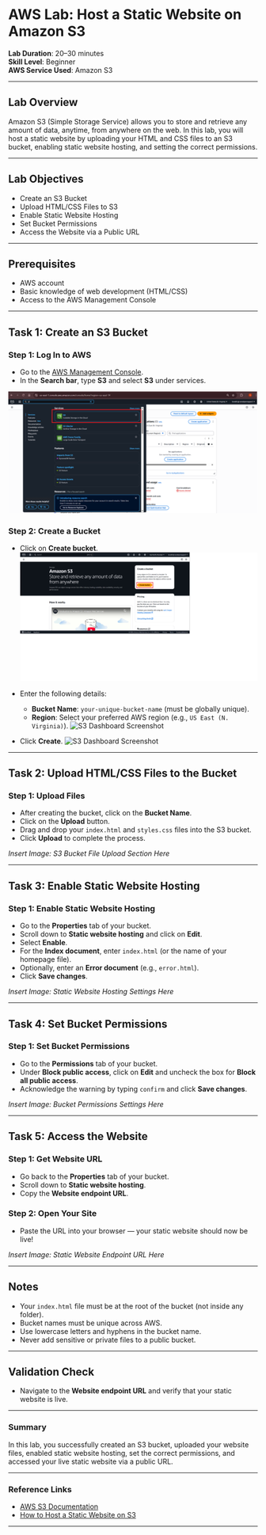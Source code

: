 # AWS Lab: Host a Static Website on Amazon S3

**Lab Duration**: 20–30 minutes  
**Skill Level**: Beginner  
**AWS Service Used**: Amazon S3  

---

## Lab Overview

Amazon S3 (Simple Storage Service) allows you to store and retrieve any amount of data, anytime, from anywhere on the web. In this lab, you will host a static website by uploading your HTML and CSS files to an S3 bucket, enabling static website hosting, and setting the correct permissions.



---

## Lab Objectives

- Create an S3 Bucket
- Upload HTML/CSS Files to S3
- Enable Static Website Hosting
- Set Bucket Permissions
- Access the Website via a Public URL

---

## Prerequisites

- AWS account
- Basic knowledge of web development (HTML/CSS)
- Access to the AWS Management Console

---

## Task 1: Create an S3 Bucket

### Step 1: Log In to AWS
- Go to the [AWS Management Console](https://console.aws.amazon.com/).
- In the **Search bar**, type **S3** and select **S3** under services.

![S3 Dashboard Screenshot](image/search.png)

### Step 2: Create a Bucket
- Click on **Create bucket**.
  ![S3 Dashboard Screenshot](image/create.png)

- Enter the following details:
  - **Bucket Name**: `your-unique-bucket-name` (must be globally unique).
  - **Region**: Select your preferred AWS region (e.g., `US East (N. Virginia)`).
    ![S3 Dashboard Screenshot](image/.png)

- Click **Create**.
  ![S3 Dashboard Screenshot](image/.png)




---

## Task 2: Upload HTML/CSS Files to the Bucket

### Step 1: Upload Files
- After creating the bucket, click on the **Bucket Name**.
- Click on the **Upload** button.
- Drag and drop your `index.html` and `styles.css` files into the S3 bucket.
- Click **Upload** to complete the process.

*Insert Image: S3 Bucket File Upload Section Here*

---

## Task 3: Enable Static Website Hosting

### Step 1: Enable Static Website Hosting
- Go to the **Properties** tab of your bucket.
- Scroll down to **Static website hosting** and click on **Edit**.
- Select **Enable**.
- For the **Index document**, enter `index.html` (or the name of your homepage file).
- Optionally, enter an **Error document** (e.g., `error.html`).
- Click **Save changes**.

*Insert Image: Static Website Hosting Settings Here*

---

## Task 4: Set Bucket Permissions

### Step 1: Set Bucket Permissions
- Go to the **Permissions** tab of your bucket.
- Under **Block public access**, click on **Edit** and uncheck the box for **Block all public access**.
- Acknowledge the warning by typing `confirm` and click **Save changes**.

*Insert Image: Bucket Permissions Settings Here*

---

## Task 5: Access the Website

### Step 1: Get Website URL
- Go back to the **Properties** tab of your bucket.
- Scroll down to **Static website hosting**.
- Copy the **Website endpoint URL**.

### Step 2: Open Your Site
- Paste the URL into your browser — your static website should now be live!

*Insert Image: Static Website Endpoint URL Here*

---

## Notes

- Your `index.html` file must be at the root of the bucket (not inside any folder).
- Bucket names must be unique across AWS.
- Use lowercase letters and hyphens in the bucket name.
- Never add sensitive or private files to a public bucket.

---

## Validation Check

- Navigate to the **Website endpoint URL** and verify that your static website is live.

---

### Summary

In this lab, you successfully created an S3 bucket, uploaded your website files, enabled static website hosting, set the correct permissions, and accessed your live static website via a public URL.

---

### Reference Links
- [AWS S3 Documentation](https://docs.aws.amazon.com/s3/index.html)
- [How to Host a Static Website on S3](https://docs.aws.amazon.com/AmazonS3/latest/userguide/WebsiteHosting.html)

---
